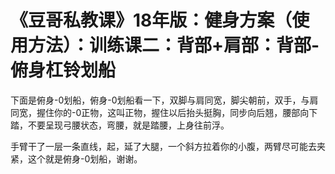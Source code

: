 # 《豆哥私教课》18年版：健身方案（使用方法）：训练课二：背部+肩部：背部-俯身杠铃划船

下面是俯身-0划船，俯身-0划船看一下，双脚与肩同宽，脚尖朝前，双手，与肩同宽，握住你的-0正物，这叫正物，握住以后抬头挺胸，同步向后翘，腰部向下踏，不要呈现弓腰状态，弯腰，就是踏腰，上身往前浮。

手臂干了一层一条直线，起，延了大腿，一个斜方拉着你的小腹，两臂尽可能去夹紧，这个就是俯身-0划船，谢谢。

